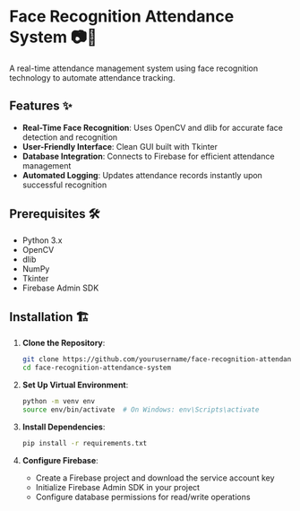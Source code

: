 # Face Recognition Attendance System 📷📝

A real-time attendance management system using face recognition technology to automate attendance tracking.

## Features ✨

- **Real-Time Face Recognition**: Uses OpenCV and dlib for accurate face detection and recognition
- **User-Friendly Interface**: Clean GUI built with Tkinter
- **Database Integration**: Connects to Firebase for efficient attendance management
- **Automated Logging**: Updates attendance records instantly upon successful recognition

## Prerequisites 🛠️

- Python 3.x
- OpenCV
- dlib
- NumPy
- Tkinter
- Firebase Admin SDK

## Installation 🏗️

1. **Clone the Repository**:
   ```bash
   git clone https://github.com/yourusername/face-recognition-attendance-system.git
   cd face-recognition-attendance-system
   ```

2. **Set Up Virtual Environment**:
   ```bash
   python -m venv env
   source env/bin/activate  # On Windows: env\Scripts\activate
   ```

3. **Install Dependencies**:
   ```bash
   pip install -r requirements.txt
   ```

4. **Configure Firebase**:
   - Create a Firebase project and download the service account key
   - Initialize Firebase Admin SDK in your project
   - Configure database permissions for read/write operations

